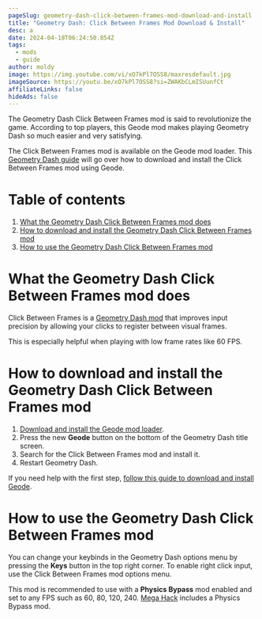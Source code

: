```yaml
---
pageSlug: geometry-dash-click-between-frames-mod-download-and-install
title: "Geometry Dash: Click Between Frames Mod Download & Install"
desc: a
date: 2024-04-18T06:24:50.854Z
tags:
  - mods
  - guide
author: moldy
image: https://img.youtube.com/vi/xO7kPl7OSS8/maxresdefault.jpg
imageSource: https://youtu.be/xO7kPl7OSS8?si=ZWAKbCLmISUunfCt
affiliateLinks: false
hideAds: false
---
```

The Geometry Dash Click Between Frames mod is said to revolutionize the game. According to top players, this Geode mod makes playing Geometry Dash so much easier and very satisfying.

The Click Between Frames mod is available on the Geode mod loader. This [Geometry Dash guide](/categories/guide/) will go over how to download and install the Click Between Frames mod using Geode.

# Table of contents

1. [What the Geometry Dash Click Between Frames mod does](#what-the-geometry-dash-click-between-frames-mod-does)
2. [How to download and install the Geometry Dash Click Between Frames mod](#how-to-download-and-install-the-geometry-dash-click-between-frames-mod)
3. [How to use the Geometry Dash Click Between Frames mod](#how-to-use-the-geometry-dash-click-between-frames-mod)

# What the Geometry Dash Click Between Frames mod does

Click Between Frames is a [Geometry Dash mod](/categories/mods/) that improves input precision by allowing your clicks to register between visual frames.

This is especially helpful when playing with low frame rates like 60 FPS.

# How to download and install the Geometry Dash Click Between Frames mod

1. [Download and install the Geode mod loader](/posts/geometry-dash-geode-how-to-download-and-install/).
2. Press the new **Geode** button on the bottom of the Geometry Dash title screen.
3. Search for the Click Between Frames mod and install it.
4. Restart Geometry Dash.

If you need help with the first step, [follow this guide to download and install Geode](/posts/geometry-dash-geode-how-to-download-and-install/).

# How to use the Geometry Dash Click Between Frames mod

You can change your keybinds in the Geometry Dash options menu by pressing the **Keys** button in the top right corner. To enable right click input, use the Click Between Frames mod options menu.

This mod is recommended to use with a **Physics Bypass** mod enabled and set to any FPS such as 60, 80, 120, 240. [Mega Hack](/posts/geometry-dash-mega-hack-how-to-download-and-install/) includes a Physics Bypass mod.